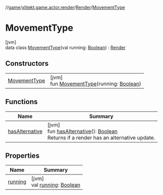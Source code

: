//[game](../../../../index.md)/[xlitekt.game.actor.render](../../index.md)/[Render](../index.md)/[MovementType](index.md)

# MovementType

[jvm]\
data class [MovementType](index.md)(val running: [Boolean](https://kotlinlang.org/api/latest/jvm/stdlib/kotlin/-boolean/index.html)) : [Render](../index.md)

## Constructors

| | |
|---|---|
| [MovementType](-movement-type.md) | [jvm]<br>fun [MovementType](-movement-type.md)(running: [Boolean](https://kotlinlang.org/api/latest/jvm/stdlib/kotlin/-boolean/index.html)) |

## Functions

| Name | Summary |
|---|---|
| [hasAlternative](../has-alternative.md) | [jvm]<br>fun [hasAlternative](../has-alternative.md)(): [Boolean](https://kotlinlang.org/api/latest/jvm/stdlib/kotlin/-boolean/index.html)<br>Returns if a render has an alternative update. |

## Properties

| Name | Summary |
|---|---|
| [running](running.md) | [jvm]<br>val [running](running.md): [Boolean](https://kotlinlang.org/api/latest/jvm/stdlib/kotlin/-boolean/index.html) |
